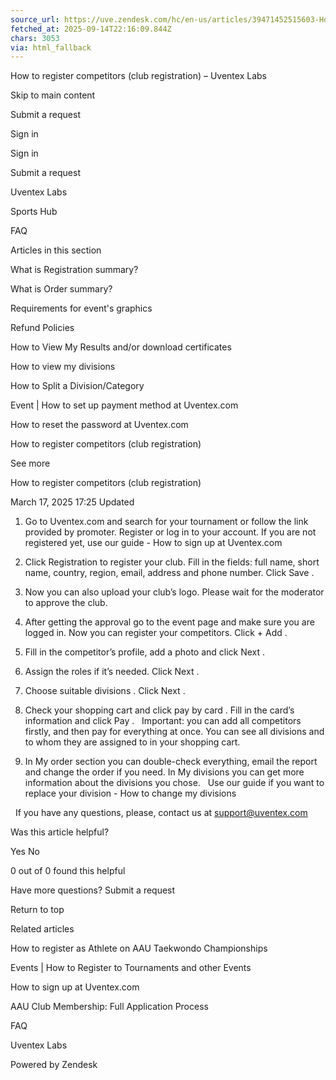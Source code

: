 ```yaml
---
source_url: https://uve.zendesk.com/hc/en-us/articles/39471452515603-How-to-register-competitors-club-registration
fetched_at: 2025-09-14T22:16:09.844Z
chars: 3053
via: html_fallback
---
```

How to register competitors (club registration) &ndash; Uventex Labs 

 

 
 
 
 
 
 
 
 
 

 
 

 

 
 

 
 
 
 
 
 
 

 
 
 
 
 
 

 Skip to main content 

 
 
 
 
 
 
 

 
 
 
 
 
 Submit a request 
 
 
 
 Sign in
 
 
 
 
 
 
 

 
 
 
 
 
 
 
 
 
 
 
 
 Sign in
 
 
 
 
 
 Submit a request 
 
 
 
 
 
 

 

 
 
 
 
 
 
 
 
 
 Uventex Labs 
 
 
 
 
 
 Sports Hub 
 
 
 
 
 
 FAQ 
 
 
 
 
 

 
 
 
 
 
 
 
 
 

 
 
 
 
 
 
 
 
 
 
 
 
 
 Articles in this section
 
 
 
 
 
 
 What is Registration summary?
 
 
 
 
 
 What is Order summary?
 
 
 
 
 
 Requirements for event&#39;s graphics
 
 
 
 
 
 Refund Policies
 
 
 
 
 
 How to View My Results and/or download certificates
 
 
 
 
 
 How to view my divisions
 
 
 
 
 
 How to Split a Division/Category
 
 
 
 
 
 Event | How to set up payment method at Uventex.com
 
 
 
 
 
 How to reset the password at Uventex.com
 
 
 
 
 
 How to register competitors (club registration)
 
 
 
 
 
 See more 
 
 
 
 
 

 
 
 
 How to register competitors (club registration)
 
 

 
 
 
 

 
 
 March 17, 2025 17:25 
 Updated 
 
 
 
 

 
 

 
 
 1. Go to Uventex.com and search for your tournament or follow the link provided by promoter. Register or log in to your account. 
 If you are not registered yet, use our guide - How to sign up at Uventex.com 
 
 2. Click Registration to register your club. Fill in the fields: full name, short name, country, region, email, address and phone number. Click Save . 
 
 
 3. Now you can also upload your club’s logo. Please wait for the moderator to approve the club. 
 
 4. After getting the approval go to the event page and make sure you are logged in. Now you can register your competitors. Click + Add . 
 
 5. Fill in the competitor’s profile, add a photo and click Next . 
 
 6. Assign the roles if it’s needed. Click Next . 
 
 7. Choose suitable divisions . Click Next . 
 
 8. Check your shopping cart and click pay by card . Fill in the card’s information and click Pay . 
 &nbsp; 
 Important: you can add all competitors firstly, and then pay for everything at once. You can see all divisions and to whom they are assigned to in your shopping cart. 
 
 
 9. In My order section you can double-check everything, email the report and change the order if you need. In My divisions you can get more information about the divisions you chose. 
 &nbsp; 
 Use our guide if you want to replace your division - How to change my divisions 
 
 
 
 &nbsp; 
 If you have any questions, please, contact us at support@uventex.com 

 

 
 
 

 
 
 
 
 
 
 
 Was this article helpful? 
 
 Yes 
 No 
 
 
 0 out of 0 found this helpful 
 
 
 

 
 Have more questions? Submit a request 
 
 
 
 Return to top
 
 
 
 
 
 

 
 
 
 
 
 
 Related articles 
 
 
 
 
 How to register as Athlete on AAU Taekwondo Championships 
 
 
 
 Events | How to Register to Tournaments and other Events 
 
 
 
 How to sign up at Uventex.com 
 
 
 
 AAU Club Membership: Full Application Process 
 
 
 
 FAQ 
 
 
 
 

 
 
 
 
 
 

 

 
 
 Uventex Labs 

 
 
 
 
 

 
 
 
 

 Powered by Zendesk
